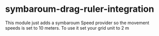 # symbaroum-drag-ruler-integration
This module just adds a symbaroum Speed provider so the movement speeds is set to 10 meters.
To use it set your grid unit to 2 m
